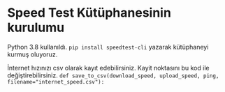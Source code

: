 # Speed Test Kütüphanesinin kurulumu
Python 3.8 kullanıldı.
`pip install speedtest-cli` yazarak kütüphaneyi kurmuş oluyoruz.

İnternet hızınızı csv olarak kayıt edebilirsiniz. Kayit noktasını bu kod ile değiştirebilirsiniz.
`def save_to_csv(download_speed, upload_speed, ping, filename="internet_speed.csv"):`
